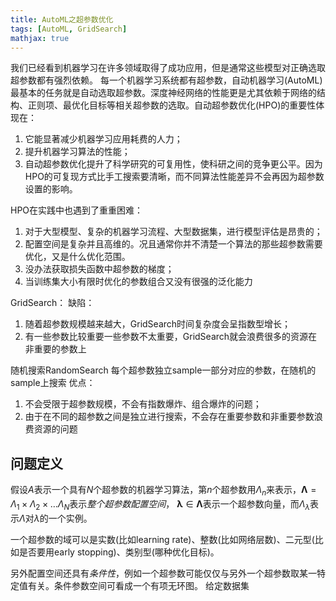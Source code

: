 ```yaml
---
title: AutoML之超参数优化
tags: [AutoML, GridSearch]
mathjax: true
---
```

 我们已经看到机器学习在许多领域取得了成功应用，但是通常这些模型对正确选取超参数都有强烈依赖。
每一个机器学习系统都有超参数，自动机器学习(AutoML)最基本的任务就是自动选取超参数。深度神经网络的性能更是尤其依赖于网络的结构、正则项、最优化目标等相关超参数的选取。自动超参数优化(HPO)的重要性体现在：
 1. 它能显著减少机器学习应用耗费的人力；
 2. 提升机器学习算法的性能；
 3. 自动超参数优化提升了科学研究的可复用性，使科研之间的竞争更公平。因为HPO的可复现方式比手工搜索要清晰，而不同算法性能差异不会再因为超参数设置的影响。

HPO在实践中也遇到了重重困难：
 1. 对于大型模型、复杂的机器学习流程、大型数据集，进行模型评估是昂贵的；
 2. 配置空间是复杂并且高维的。况且通常你并不清楚一个算法的那些超参数需要优化，又是什么优化范围。
 3. 没办法获取损失函数中超参数的梯度；
 4. 当训练集大小有限时优化的参数组合又没有很强的泛化能力

 GridSearch：
 缺陷：
  1. 随着超参数规模越来越大，GridSearch时间复杂度会呈指数型增长；
  2. 有一些参数比较重要一些参数不太重要，GridSearch就会浪费很多的资源在非重要的参数上

随机搜索RandomSearch
每个超参数独立sample一部分对应的参数，在随机的sample上搜索
优点：
 1. 不会受限于超参数规模，不会有指数爆炸、组合爆炸的问题；
 2. 由于在不同的超参数之间是独立进行搜索，不会存在重要参数和非重要参数浪费资源的问题

## 问题定义
假设$A$表示一个具有$N$个超参数的机器学习算法，第$n$个超参数用$\Lambda _{n}$来表示，$\mathbf { \Lambda } = \Lambda _ { 1 } \times \Lambda _ { 2 } \times \ldots \Lambda _ { N }$表示*整个超参数配置空间*， $\boldsymbol { \lambda } \in \mathbf { \Lambda }$表示一个超参数向量，而$\Lambda _{\lambda}$表示$\Lambda$对$\lambda$的一个实例。

一个超参数的域可以是实数(比如learning rate)、整数(比如网络层数)、二元型(比如是否要用early stopping)、类别型(哪种优化目标)。

另外配置空间还具有*条件性*，例如一个超参数可能仅仅与另外一个超参数取某一特定值有关。条件参数空间可看成一个有项无环图。
给定数据集
